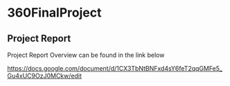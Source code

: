 # 360FinalProject

## Project Report

Project Report Overview can be found in the link below

https://docs.google.com/document/d/1CX3TbNtBNFxd4sY6feT2qqGMFe5_Gu4xUC9OzJ0MCkw/edit
